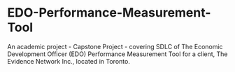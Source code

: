 # EDO-Performance-Measurement-Tool
An academic project - Capstone Project -  covering SDLC of The Economic Development Officer (EDO) Performance Measurement Tool for a client, The Evidence Network Inc., located in Toronto.
